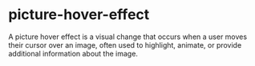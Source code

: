 # picture-hover-effect
A picture hover effect is a visual change that occurs when a user moves their cursor over an image, often used to highlight, animate, or provide additional information about the image.
